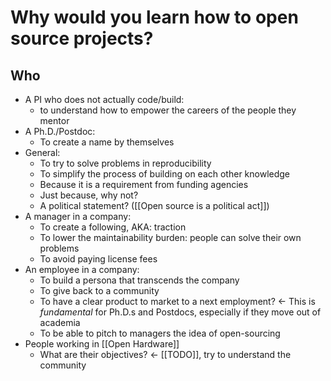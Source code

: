 # Why would you learn how to open source projects?

## Who
- A PI who does not actually code/build: 
    - to understand how to empower the careers of the people they mentor
- A Ph.D./Postdoc: 
    - To create a name by themselves
- General:
    - To try to solve problems in reproducibility
    - To simplify the process of building on each other knowledge
    - Because it is a requirement from funding agencies
    - Just because, why not?
    - A political statement? ([[Open source is a political act]])
- A manager in a company:
    - To create a following, AKA: traction
    - To lower the maintainability burden: people can solve their own problems
    - To avoid paying license fees
- An employee in a company:
    - To build a persona that transcends the company
    - To give back to a community
    - To have a clear product to market to a next employment? <- This is *fundamental* for Ph.D.s and Postdocs, especially if they move out of academia
    - To be able to pitch to managers the idea of open-sourcing
- People working in [[Open Hardware]]
    - What are their objectives? <- [[TODO]], try to understand the community